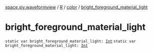 [space.siy.waveformview](../../index.md) / [R](../index.md) / [color](index.md) / [bright_foreground_material_light](./bright_foreground_material_light.md)

# bright_foreground_material_light

`static var bright_foreground_material_light: `[`Int`](https://kotlinlang.org/api/latest/jvm/stdlib/kotlin/-int/index.html)
`static var bright_foreground_material_light: `[`Int`](https://kotlinlang.org/api/latest/jvm/stdlib/kotlin/-int/index.html)